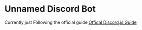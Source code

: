 # Unnamed Discord Bot

Currently just Following the official guide
[Offical Discord.js Guide](https://discordjs.guide)
